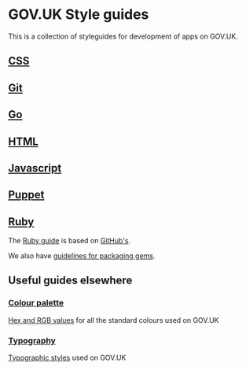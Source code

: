 # GOV.UK Style guides

This is a collection of styleguides for development of apps on GOV.UK.

## [CSS][css]

## [Git][git]

## [Go][go]

## [HTML][html]

## [Javascript][js]

## [Puppet][pp]

## [Ruby][rb]

The [Ruby guide][rb] is based on
[GitHub's](https://github.com/styleguide/ruby).

We also have [guidelines for packaging gems][gem].

## Useful guides elsewhere

### [Colour palette][colours]

[Hex and RGB values][colours] for all the standard colours used on GOV.UK

### [Typography][type]

[Typographic styles][type] used on GOV.UK

[colours]: http://alphagov.github.com/design/gov.uk.colours
[css]: css.md
[gem]: https://github.com/alphagov/wiki/wiki/Gem-guidelines
[git]: git.md
[go]: go.md
[html]: html.md
[js]: js.md
[pp]: puppet.md
[rb]: ruby.md
[type]: http://alphagov.github.com/design/gov.uk.typography
